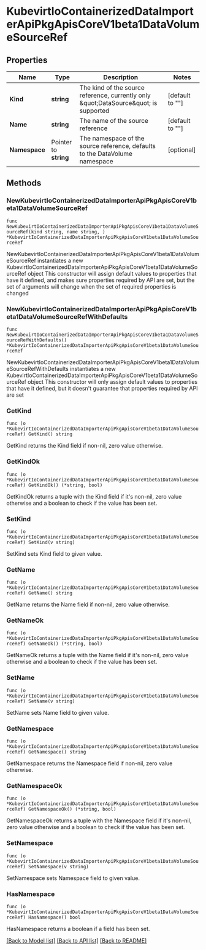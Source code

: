 # KubevirtIoContainerizedDataImporterApiPkgApisCoreV1beta1DataVolumeSourceRef

## Properties

Name | Type | Description | Notes
------------ | ------------- | ------------- | -------------
**Kind** | **string** | The kind of the source reference, currently only \&quot;DataSource\&quot; is supported | [default to ""]
**Name** | **string** | The name of the source reference | [default to ""]
**Namespace** | Pointer to **string** | The namespace of the source reference, defaults to the DataVolume namespace | [optional] 

## Methods

### NewKubevirtIoContainerizedDataImporterApiPkgApisCoreV1beta1DataVolumeSourceRef

`func NewKubevirtIoContainerizedDataImporterApiPkgApisCoreV1beta1DataVolumeSourceRef(kind string, name string, ) *KubevirtIoContainerizedDataImporterApiPkgApisCoreV1beta1DataVolumeSourceRef`

NewKubevirtIoContainerizedDataImporterApiPkgApisCoreV1beta1DataVolumeSourceRef instantiates a new KubevirtIoContainerizedDataImporterApiPkgApisCoreV1beta1DataVolumeSourceRef object
This constructor will assign default values to properties that have it defined,
and makes sure properties required by API are set, but the set of arguments
will change when the set of required properties is changed

### NewKubevirtIoContainerizedDataImporterApiPkgApisCoreV1beta1DataVolumeSourceRefWithDefaults

`func NewKubevirtIoContainerizedDataImporterApiPkgApisCoreV1beta1DataVolumeSourceRefWithDefaults() *KubevirtIoContainerizedDataImporterApiPkgApisCoreV1beta1DataVolumeSourceRef`

NewKubevirtIoContainerizedDataImporterApiPkgApisCoreV1beta1DataVolumeSourceRefWithDefaults instantiates a new KubevirtIoContainerizedDataImporterApiPkgApisCoreV1beta1DataVolumeSourceRef object
This constructor will only assign default values to properties that have it defined,
but it doesn't guarantee that properties required by API are set

### GetKind

`func (o *KubevirtIoContainerizedDataImporterApiPkgApisCoreV1beta1DataVolumeSourceRef) GetKind() string`

GetKind returns the Kind field if non-nil, zero value otherwise.

### GetKindOk

`func (o *KubevirtIoContainerizedDataImporterApiPkgApisCoreV1beta1DataVolumeSourceRef) GetKindOk() (*string, bool)`

GetKindOk returns a tuple with the Kind field if it's non-nil, zero value otherwise
and a boolean to check if the value has been set.

### SetKind

`func (o *KubevirtIoContainerizedDataImporterApiPkgApisCoreV1beta1DataVolumeSourceRef) SetKind(v string)`

SetKind sets Kind field to given value.


### GetName

`func (o *KubevirtIoContainerizedDataImporterApiPkgApisCoreV1beta1DataVolumeSourceRef) GetName() string`

GetName returns the Name field if non-nil, zero value otherwise.

### GetNameOk

`func (o *KubevirtIoContainerizedDataImporterApiPkgApisCoreV1beta1DataVolumeSourceRef) GetNameOk() (*string, bool)`

GetNameOk returns a tuple with the Name field if it's non-nil, zero value otherwise
and a boolean to check if the value has been set.

### SetName

`func (o *KubevirtIoContainerizedDataImporterApiPkgApisCoreV1beta1DataVolumeSourceRef) SetName(v string)`

SetName sets Name field to given value.


### GetNamespace

`func (o *KubevirtIoContainerizedDataImporterApiPkgApisCoreV1beta1DataVolumeSourceRef) GetNamespace() string`

GetNamespace returns the Namespace field if non-nil, zero value otherwise.

### GetNamespaceOk

`func (o *KubevirtIoContainerizedDataImporterApiPkgApisCoreV1beta1DataVolumeSourceRef) GetNamespaceOk() (*string, bool)`

GetNamespaceOk returns a tuple with the Namespace field if it's non-nil, zero value otherwise
and a boolean to check if the value has been set.

### SetNamespace

`func (o *KubevirtIoContainerizedDataImporterApiPkgApisCoreV1beta1DataVolumeSourceRef) SetNamespace(v string)`

SetNamespace sets Namespace field to given value.

### HasNamespace

`func (o *KubevirtIoContainerizedDataImporterApiPkgApisCoreV1beta1DataVolumeSourceRef) HasNamespace() bool`

HasNamespace returns a boolean if a field has been set.


[[Back to Model list]](../README.md#documentation-for-models) [[Back to API list]](../README.md#documentation-for-api-endpoints) [[Back to README]](../README.md)


